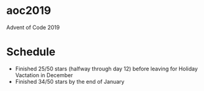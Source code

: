 # aoc2019
Advent of Code 2019

# Schedule
- Finished 25/50 stars (halfway through day 12) before leaving for Holiday Vactation in December
- Finished 34/50 stars by the end of January
